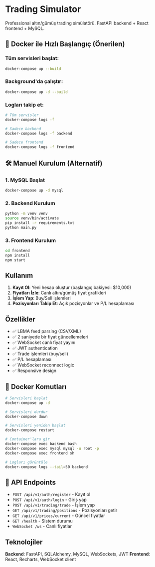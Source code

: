 # Trading Simulator

Professional altın/gümüş trading simülatörü. FastAPI backend + React frontend + MySQL.

## 🚀 Docker ile Hızlı Başlangıç (Önerilen)

### Tüm servisleri başlat:
```bash
docker-compose up --build
```

### Background'da çalıştır:
```bash
docker-compose up -d --build
```

### Logları takip et:
```bash
# Tüm servisler
docker-compose logs -f

# Sadece backend
docker-compose logs -f backend

# Sadece frontend
docker-compose logs -f frontend
```

## 🛠️ Manuel Kurulum (Alternatif)

### 1. MySQL Başlat
```bash
docker-compose up -d mysql
```

### 2. Backend Kurulum
```bash
python -m venv venv
source venv/bin/activate
pip install -r requirements.txt
python main.py
```

### 3. Frontend Kurulum
```bash
cd frontend
npm install
npm start
```

## Kullanım

1. **Kayıt Ol**: Yeni hesap oluştur (başlangıç bakiyesi: $10,000)
2. **Fiyatları İzle**: Canlı altın/gümüş fiyat grafikleri
3. **İşlem Yap**: Buy/Sell işlemleri
4. **Pozisyonları Takip Et**: Açık pozisyonlar ve P/L hesaplaması

## Özellikler

- ✅ LBMA feed parsing (CSV/XML)
- ✅ 2 saniyede bir fiyat güncellemeleri
- ✅ WebSocket canlı fiyat yayını
- ✅ JWT authentication
- ✅ Trade işlemleri (buy/sell)
- ✅ P/L hesaplaması
- ✅ WebSocket reconnect logic
- ✅ Responsive design

## 🔧 Docker Komutları

```bash
# Servisleri başlat
docker-compose up -d

# Servisleri durdur
docker-compose down

# Servisleri yeniden başlat
docker-compose restart

# Container'lara gir
docker-compose exec backend bash
docker-compose exec mysql mysql -u root -p
docker-compose exec frontend sh

# Logları görüntüle
docker-compose logs --tail=50 backend
```

## 📡 API Endpoints

- `POST /api/v1/auth/register` - Kayıt ol
- `POST /api/v1/auth/login` - Giriş yap
- `POST /api/v1/trading/trade` - İşlem yap
- `GET /api/v1/trading/positions` - Pozisyonları getir
- `GET /api/v1/prices/current` - Güncel fiyatlar
- `GET /health` - Sistem durumu
- `WebSocket /ws` - Canlı fiyatlar

## Teknolojiler

**Backend**: FastAPI, SQLAlchemy, MySQL, WebSockets, JWT
**Frontend**: React, Recharts, WebSocket client
